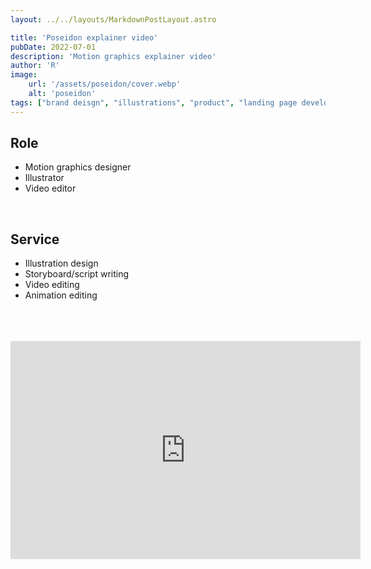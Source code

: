 ```yaml
---
layout: ../../layouts/MarkdownPostLayout.astro

title: 'Poseidon explainer video'
pubDate: 2022-07-01
description: 'Motion graphics explainer video'
author: 'R'
image:
    url: '/assets/poseidon/cover.webp'
    alt: 'poseidon'
tags: ["brand deisgn", "illustrations", "product", "landing page development", "dashboard UI and UX design", "design system"]
---
```



## Role
<ul class="pl-8 marker:text-slate-400 dark:marker:text-neutral-500">
   <li class="mb-3">Motion graphics designer</li>
   <li class="mb-3">Illustrator</li>
   <li class="mb-3">Video editor</li>
   
</ul>

<br>

## Service
<ul class="pl-8 marker:text-slate-400 dark:marker:text-neutral-500">
   <li class="mb-3">Illustration design</li>
   <li class="mb-3">Storyboard/script writing</li>
   <li class="mb-3">Video editing</li>
   <li class="mb-3">Animation editing</li>
</ul>
<br><br><br>


<div class="videoWrapper">
  <!-- Copy & Pasted from YouTube -->
  <iframe width="560" height="349" src="https://www.youtube.com/embed/wqjFKMgCbpQ?si=AeUcMtbK3lhkYhYs" frameborder="0" allowfullscreen></iframe>
</div>
